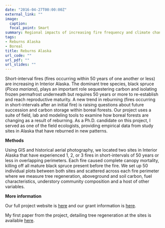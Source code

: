 ```yaml
---
date: "2016-04-27T00:00:00Z"
external_link: ""
image:
  caption: 
  focal_point: Smart
summary: Regional impacts of increasing fire frequency and climate change on carbon dynamics and species composition
tags:
- Reburns Alaska
- Boreal
title: Reburns Alaska 
url_code: ""
url_pdf: ""
url_slides: ""
---
```

Short-interval fires (fires occurring within 50 years of one another or less) are increasing in Interior Alaska. The dominant tree species, black spruce (*Picea mariana*), plays an important role sequestering carbon and isolating frozen permafrost underneath but requires 50 years or more to re-establish and reach reproductive maturity. A new trend in reburning (fires occurring in short-intervals after an initial fire) is raising questions about future succession and carbon storage within boreal forests. Our project uses a suite of field, lab and modeling tools to examine how boreal forests are changing as a result of reburning. As a Ph.D. candidate on this project, I served as one of the field ecologists, providing empirical data from study sites in Alaska that have reburned in new patterns.

**Methods**

Using GIS and historical aerial photography, we located two sites in Interior Alaska that have experienced 1, 2, or 3 fires in short-intervals of 50 years or less in overlapping perimeters. Each fire caused complete canopy mortality, killing off all mature black spruce present before the fire. We set up 50 individual plots between both sites and scattered across each fire perimeter where we measure tree regeneration, aboveground and soil carbon, fuel characteristics, understory community composition and a host of other variables.

**More information**

Our full project website is [here](http://reburnsak.com) and our grant information is [here](https://www.nsf.gov/awardsearch/showAward?AWD_ID=1737166&HistoricalAwards=false).

My first paper from the project, detailing tree regeneration at the sites is available [here](https://esajournals.onlinelibrary.wiley.com/doi/full/10.1002/ecs2.3379).
